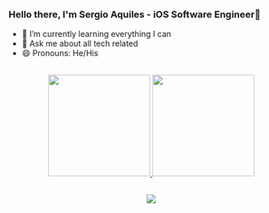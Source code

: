 ### Hello there,  I'm Sergio Aquiles - iOS Software Engineer👋

- 🌱 I’m currently learning everything I can
- 💬 Ask me about all tech related
- 😄 Pronouns: He/His
##

<div align="center">
  <a href="https://github.com/sergioaquiles">
    
  <img height="180em" src="https://github-readme-stats.vercel.app/api?username=sergioaquiles&include_all_commits=true&show_icons=true&theme=dark&count_private=true"/>
    
  <img height="180em" src="https://github-readme-stats.vercel.app/api/top-langs/?username=sergioaquiles&layout=compact&langs_count=7&theme=dark"/>
</div>
  
##
   
<div align="center"> 
 <a href="https://www.linkedin.com/in/sergio-aquiles-cardoso-7245542b/" target="_blank"><img src="https://img.shields.io/badge/-LinkedIn-%230077B5?style=for-the-badge&logo=linkedin&logoColor=white" target="_blank"></a> 
</div>
